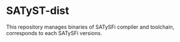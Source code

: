# SATyST-dist

This repository manages binaries of SATySFi compiler and toolchain, corresponds to each SATySFi versions.
